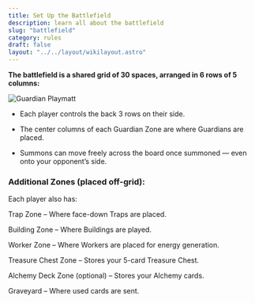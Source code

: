 ```yaml
---
title: Set Up the Battlefield
description: learn all about the battlefield
slug: "battlefield"
category: rules
draft: false
layout: "../../layout/wikilayout.astro"
---
```


**The battlefield is a shared grid of 30 spaces, arranged in 6 rows of 5 columns:**

![Guardian Playmatt](/images/Playmattfull_sm.jpg)

- Each player controls the back 3 rows on their side.

- The center columns of each Guardian Zone are where Guardians are placed.

- Summons can move freely across the board once summoned — even onto your opponent’s side.

### Additional Zones (placed off-grid):

Each player also has:

Trap Zone – Where face-down Traps are placed.

Building Zone – Where Buildings are played.

Worker Zone – Where Workers are placed for energy generation.

Treasure Chest Zone – Stores your 5-card Treasure Chest.

Alchemy Deck Zone (optional) – Stores your Alchemy cards.

Graveyard – Where used cards are sent.
